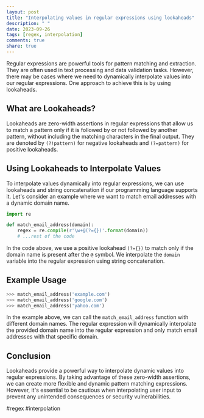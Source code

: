 ```yaml
---
layout: post
title: "Interpolating values in regular expressions using lookaheads"
description: " "
date: 2023-09-26
tags: [regex, interpolation]
comments: true
share: true
---
```


Regular expressions are powerful tools for pattern matching and extraction. They are often used in text processing and data validation tasks. However, there may be cases where we need to dynamically interpolate values into our regular expressions. One approach to achieve this is by using lookaheads.

## What are Lookaheads?

Lookaheads are zero-width assertions in regular expressions that allow us to match a pattern only if it is followed by or not followed by another pattern, without including the matching characters in the final output. They are denoted by `(?!pattern)` for negative lookaheads and `(?=pattern)` for positive lookaheads.

## Using Lookaheads to Interpolate Values

To interpolate values dynamically into regular expressions, we can use lookaheads and string concatenation if our programming language supports it. Let's consider an example where we want to match email addresses with a dynamic domain name. 

```python
import re

def match_email_address(domain):
    regex = re.compile(r'\w+@(?={})'.format(domain))
    # ...rest of the code
```
In the code above, we use a positive lookahead `(?={})` to match only if the domain name is present after the `@` symbol. We interpolate the `domain` variable into the regular expression using string concatenation.

## Example Usage

```python
>>> match_email_address('example.com')
>>> match_email_address('google.com')
>>> match_email_address('yahoo.com')
```

In the example above, we can call the `match_email_address` function with different domain names. The regular expression will dynamically interpolate the provided domain name into the regular expression and only match email addresses with that specific domain.

## Conclusion

Lookaheads provide a powerful way to interpolate dynamic values into regular expressions. By taking advantage of these zero-width assertions, we can create more flexible and dynamic pattern matching expressions. However, it's essential to be cautious when interpolating user input to prevent any unintended consequences or security vulnerabilities.

#regex #interpolation